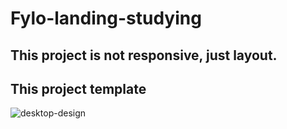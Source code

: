 # Fylo-landing-studying

## This project is not responsive, just layout.

## This project template
![desktop-design](https://user-images.githubusercontent.com/59845705/130802430-e20b49d1-8e1a-41bf-8e88-d6936db89206.jpg)



